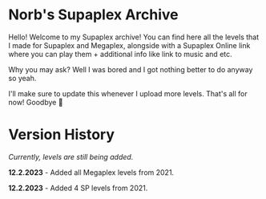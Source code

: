 <h1>Norb's Supaplex Archive</h1>
<p>Hello! Welcome to my Supaplex archive!
You can find here all the levels that I made for Supaplex and Megaplex, alongside with a Supaplex Online link where you can play them + additional info like link to music and etc.</p>
<p>Why you may ask? Well I was bored and I got nothing better to do anyway so yeah.</p>


<p>I'll make sure to update this whenever I upload more levels.
That's all for now! Goodbye 👋</p>

<h1>Version History</h1>
<p><i>Currently, levels are still being added.</i></p>
<b>12.2.2023</b> - Added all Megaplex levels from 2021.

<b>12.2.2023</b> - Added 4 SP levels from 2021.
